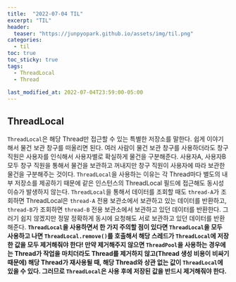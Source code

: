```yaml
---
title:  "2022-07-04 TIL"
excerpt: "TIL"
header:
  teaser: "https://junpyopark.github.io/assets/img/til.png"
categories:
  - til
toc: true
toc_sticky: true
tags:
  - ThreadLocal
  - Thread
  
last_modified_at: 2022-07-04T23:59:00-05:00
---
```


## ThreadLocal

`ThreadLocal`은 해당 Thread만 접근할 수 있는 특별한 저장소를 말한다. 쉽게 이야기해서 물건 보관 창구를 떠올리면 된다. 여러 사람이 물건 보관 창구를 사용하더라도 창구 직원은 사용자를 인식해서 사용자별로 확실하게 물건을 구분해준다. 사용자A, 사용자B 모두 창구 직원을 통해서 물건을 보관하고 꺼내지만 창구 직원이 사용자에 따라 보관한 물건을 구분해주는 것이다.
`ThreadLocal`을 사용하는 이유는 각 Thread마다 별도의 내부 저장소를 제공하기 때문에 같은 인스턴스의 ThreadLocal 필드에 접근해도 동시성 이슈가 발생하지 않는다.
`ThreadLocal`을 통해서 데이터를 조회할 때도 `thread-A`가 조회하면 ThreadLocal은 `thread-A` 전용 보관소에서 보관하고 있는 데이터를 반환하고, `thread-B`가 조회하면 `thread-B` 전용 보관소에서 보관하고 있던 데이터를 반환한다. 그러기 쉽지 않겠지만 정말 정확하게 동시에 요청해도 서로 보관하고 있던 데이터를 반환해준다.
**`ThreadLocal`을 사용하면서 한 가지 주의할 점이 있다면 `ThreadLocal`을 모두 사용하고 나면 `ThreadLocal.remove()`를 호출해서 해당 스레드가 `ThreadLocal`에 저장한 값을 모두 제거해줘야 한다! 만약 제거해주지 않으면 `ThreadPool`을 사용하는 경우에는 Thread가 작업을 마치더라도 Thread를 제거하지 않고(Thread 생성 비용이 비싸기 때문에) 해당 Thread가 재사용될 때, 해당 Thread와 상관 없는 값이 `ThreadLocal`에 있을 수 있다. 그러므로 `ThreadLocal`은 사용 후에 저장된 값을 반드시 제거해줘야 한다.**

